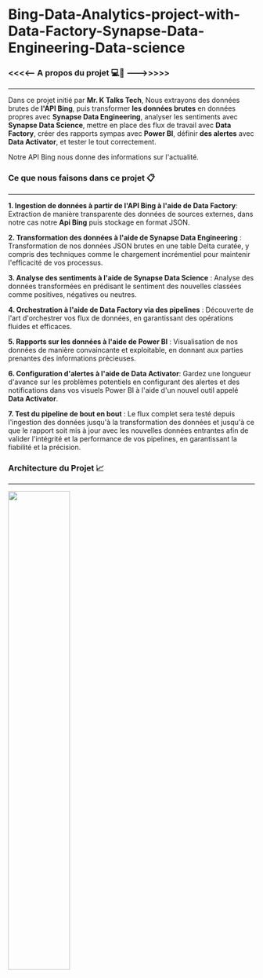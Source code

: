 # Bing-Data-Analytics-project-with-Data-Factory-Synapse-Data-Engineering-Data-science

### <<<<--  A propos du projet 💻📶 --->>>>>
*********************************************

Dans ce projet initié par **Mr. K Talks Tech**, Nous  extrayons  des données brutes de **l'API Bing**, puis transformer **les données brutes** en données propres avec **Synapse Data Engineering**, analyser les sentiments avec **Synapse Data Science**, mettre en place des flux de travail avec **Data Factory**, créer des rapports sympas avec **Power BI**, définir **des alertes** avec **Data Activator**, et tester le tout correctement.

Notre API Bing nous donne des informations sur l'actualité.


### Ce que nous faisons dans ce projet 📋
*****************************************

**1. Ingestion de données à partir de l'API Bing à l'aide de Data Factory**: Extraction de manière transparente des données de sources externes, dans notre cas notre **Api Bing** puis stockage en format JSON.

**2. Transformation des données à l'aide de Synapse Data Engineering** : Transformation de nos données JSON brutes en une table Delta curatée, y compris des techniques comme le chargement incrémentiel pour maintenir l'efficacité de vos processus.

**3. Analyse des sentiments à l'aide de Synapse Data Science** : Analyse des données transformées  en prédisant le sentiment des nouvelles classées comme positives, négatives ou neutres.

**4. Orchestration à l'aide de Data Factory via des pipelines** : Découverte de l'art d'orchestrer vos flux de données, en garantissant des opérations fluides et efficaces.

**5. Rapports sur les données à l'aide de Power BI** : Visualisation de nos données de manière convaincante et exploitable, en donnant aux parties prenantes des informations précieuses.

**6. Configuration d'alertes à l'aide de Data Activator**: Gardez une longueur d'avance sur les problèmes potentiels en configurant des alertes et des notifications dans vos visuels Power BI à l'aide d'un nouvel outil appelé **Data Activator**.

**7. Test du pipeline de bout en bout** : Le flux complet sera testé depuis l'ingestion des données jusqu'à la transformation des données et jusqu'à ce que le rapport soit mis à jour avec les nouvelles données entrantes afin de valider l'intégrité et la performance de vos pipelines, en garantissant la fiabilité et la précision.

### Architecture du Projet 📈
*******************************

<div align="left">
  <img src="https://github.com/user-attachments/assets/098adbd0-9671-4968-99c5-f91bd6d3f2c5" width="50%" height="50%"/>  
</div><br>





